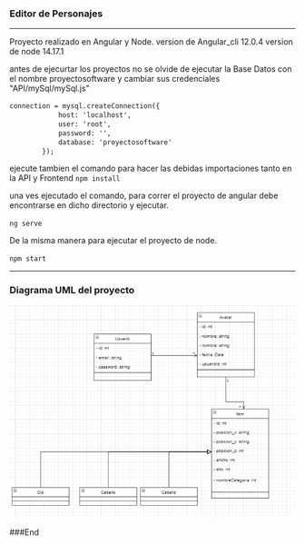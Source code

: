 ### Editor de Personajes
---
Proyecto realizado en Angular y Node.
version de Angular_cli 12.0.4
version de node 14.17.1

antes de ejecurtar los proyectos
no se olvide de ejecutar la Base Datos con el nombre proyectosoftware y cambiar sus credenciales  "API/mySql/mySql.js"

	connection = mysql.createConnection({
                host: 'localhost',
                user: 'root',
                password: '',
                database: 'proyectosoftware'
            });

ejecute tambien el comando  para hacer las debidas importaciones tanto en la API y Frontend
`npm install`

una ves ejecutado  el comando,  para correr el proyecto de angular debe encontrarse en dicho directorio y ejecutar.

`ng serve`

De la misma manera para ejecutar el proyecto de node.

`npm start`

---
 ### Diagrama UML del proyecto
![](img/modelo.png)

###End
